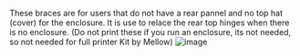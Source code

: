 These braces are for users that do not have a rear pannel and no top hat (cover) for the enclosure. It is use to relace the rear top hinges when there is no enclosure.
(Do not print these if you run an enclosure, its not needed, so not needed for full printer Kit by Mellow)
![image](https://user-images.githubusercontent.com/37383368/145328612-5a8ed886-8e6c-47df-9809-d5fe476c7d2b.png)
